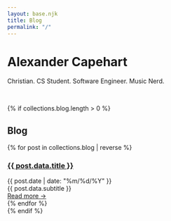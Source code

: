 ```yaml
---
layout: base.njk
title: Blog
permalink: "/"
---
```


# Alexander Capehart

Christian. CS Student. Software Engineer. Music Nerd.

<br />

{% if collections.blog.length > 0 %}
## Blog

<div class="blog-list">
{% for post in collections.blog | reverse %}
  <article class="blog-post-preview">
    <h3>
      <a href="{{ post.url }}" hx-get="/partials{{ post.url }}" hx-target="#tab-content" hx-push-url="{{ post.url }}" hx-swap="innerHTML transition:true">
        {{ post.data.title }}
      </a>
    </h3>
    <div class="post-meta">
      <span class="post-date">{{ post.date | date: "%m/%d/%Y" }}</span>
    </div>
    <div class="post-summary">{{ post.data.subtitle }}</div>
    <a href="{{ post.url }}" class="read-more" hx-get="/partials{{ post.url }}" hx-target="#tab-content" hx-push-url="{{ post.url }}" hx-swap="innerHTML transition:true">
      Read more →
    </a>
  </article>
{% endfor %}
</div> 
{% endif %}